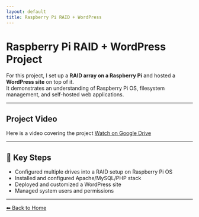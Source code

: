 ```yaml
---
layout: default
title: Raspberry Pi RAID + WordPress
---
```


# Raspberry Pi RAID + WordPress Project

For this project, I set up a **RAID array on a Raspberry Pi** and hosted a **WordPress site** on top of it.  
It demonstrates an understanding of Raspberry Pi OS, filesystem management, and self-hosted web applications.

---

##  Project Video
Here is a video covering the project
 [Watch on Google Drive]([https://drive.google.com/your-video-link-here](https://drive.google.com/file/d/1iuF-1wtytkFw8kmWH1zgrVAdCwK5bMnF/view?usp=sharing))

---

## 🔧 Key Steps
- Configured multiple drives into a RAID setup on Raspberry Pi OS  
- Installed and configured Apache/MySQL/PHP stack  
- Deployed and customized a WordPress site  
- Managed system users and permissions  

---

[⬅ Back to Home](index.md)
